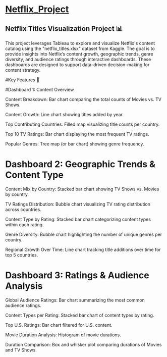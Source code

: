 # [Netflix_Project](https://public.tableau.com/views/Book1_17464767935070/ContentOverview?:language=en-US&publish=yes&:sid=&:redirect=auth&:display_count=n&:origin=viz_share_link) 


## Netflix Titles Visualization Project 📊

This project leverages Tableau to explore and visualize Netflix's content catalog using the "netflix_titles.xlsx" dataset from Kaggle. The goal is to provide insights into Netflix’s content growth, geographic trends, genre diversity, and audience ratings through interactive dashboards. These dashboards are designed to support data-driven decision-making for content strategy.


#Key Features 🚀

#Dashboard 1: Content Overview

Content Breakdown: Bar chart comparing the total counts of Movies vs. TV Shows.

Content Growth: Line chart showing titles added by year.

Top Contributing Countries: Filled map visualizing title counts per country.

Top 10 TV Ratings: Bar chart displaying the most frequent TV ratings.

Popular Genres: Tree map (or bar chart) showing genre frequency.


# Dashboard 2: Geographic Trends & Content Type

Content Mix by Country: Stacked bar chart showing TV Shows vs. Movies by country.

TV Ratings Distribution: Bubble chart visualizing TV rating distribution across countries.

Content Type by Rating: Stacked bar chart categorizing content types within each rating.

Genre Diversity: Bubble chart highlighting the number of unique genres per country.

Regional Growth Over Time: Line chart tracking title additions over time for top 5 countries.


# Dashboard 3: Ratings & Audience Analysis

Global Audience Ratings: Bar chart summarizing the most common audience ratings.

Content Types per Rating: Stacked bar chart of content types by rating.

Top U.S. Ratings: Bar chart filtered for U.S. content.

Movie Duration Analysis: Histogram of movie durations.

Duration Comparison: Box and whisker plot comparing durations of Movies and TV Shows.

